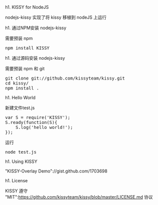 h1.  KISSY for NodeJS

nodejs-kissy 实现了将 kissy 移植到 nodeJS 上运行

h1.  通过NPM安装 nodejs-kissy

需要预装 npm

<pre class="console">npm install KISSY</pre>

h1.  通过源码安装 nodejs-kissy

需要预装 npm 和 git

<pre class="console">git clone git://github.com/kissyteam/kissy.git
cd kissy/
npm install .</pre>

h1. Hello World

新建文件test.js

<pre class="console">var S = require('KISSY');
S.ready(function(S){
	S.log('hello world!');
});</pre>

运行

<pre class="console">node test.js</pre>

h1.  Using KISSY

<!--
"KISSY-Calendar Demo"://gist.github.com/662117
-->

"KISSY-Overlay Demo"://gist.github.com/1703698

h1.  License

KISSY 遵守 "MIT":https://github.com/kissyteam/kissy/blob/master/LICENSE.md 协议
